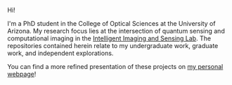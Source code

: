 Hi!

I'm a PhD student in the College of Optical Sciences at the University of Arizona. My research focus lies at the intersection of quantum sensing and computational imaging in the [Intelligent Imaging and Sensing Lab](https://wp.optics.arizona.edu/ashoka/). The repositories contained herein relate to my undergraduate work, graduate work, and independent explorations.

You can find a more refined presentation of these projects on [my personal webpage](https://nicodeshler.github.io/NicoDeshler/)!
